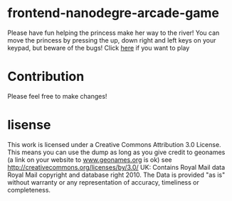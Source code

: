 # frontend-nanodegre-arcade-game

Please have fun helping the princess make her way to the river!  You can move the princess by pressing the up, down right and left keys on your keypad, but beware of the bugs! Click [here](http://wjkenney.github.io/frontend-nanodegree-arcade-game-master/) if you want to play 

# Contribution
Please feel free to make changes!

# lisense

This work is licensed under a Creative Commons Attribution 3.0 License.
This means you can use the dump as long as you give credit to geonames (a link on your website to www.geonames.org is ok)
see http://creativecommons.org/licenses/by/3.0/
UK: Contains Royal Mail data Royal Mail copyright and database right 2010.
The Data is provided "as is" without warranty or any representation of accuracy, timeliness or completeness.


